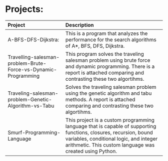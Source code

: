 # Projects:
| Project                                                                       | Description      |
|:-------------------------------------------------------------------------------|:------------|
| A-BFS-DFS-Dijkstra:                                                           |  This is a program that analyzes the performance for the search algorithms of A*, BFS, DFS, Dijkstra.       |
| Travelling-salesman-problem-Brute-Force-vs-Dynamic-Programming                |  This program solves the traveling salesman problem using brute force and dynamic programming. There is a report is attached comparing and contrasting these two algortihms.        |
| Traveling-salesman-problem-Genetic-Algorithm-vs-Tabu                          |  Solves the traveling salesman problem using the genetic algorithm and tabu methods. A report is attached comparing and contrasting these two algortihms.     |
| Smurf-Programming-Language                                                    | This project is a custom programming language that is capable of supporting functions, closures, recursion, bound variables, conditional logic, and integer arithmetic. This custom language was created using Python.       | 

<!--
**DylanWeeks2/DylanWeeks2** is a ✨ _special_ ✨ repository because its `README.md` (this file) appears on your GitHub profile.

Here are some ideas to get you started:

- 🔭 I’m currently working on ...
- 🌱 I’m currently learning ...
- 👯 I’m looking to collaborate on ...
- 🤔 I’m looking for help with ...
- 💬 Ask me about ...
- 📫 How to reach me: ...
- 😄 Pronouns: ...
- ⚡ Fun fact: ...
-->
